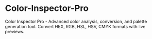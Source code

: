 # Color-Inspector-Pro
Color Inspector Pro - Advanced color analysis, conversion, and palette generation tool. Convert HEX, RGB, HSL, HSV, CMYK formats with live previews.
